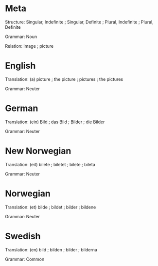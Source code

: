 Meta
====

Structure: Singular, Indefinite ; Singular, Definite ; Plural, Indefinite ; Plural, Definite

Grammar:   Noun

Relation:  image ; picture



English
=======

Translation: (a) picture ; the picture ; pictures ; the pictures

Grammar:     Neuter



German
======

Translation: (ein) Bild ; das Bild ; Bilder ; die Bilder

Grammar:     Neuter



New Norwegian
=============

Translation: (eit) bilete ; biletet ; bilete ; bileta

Grammar:     Neuter



Norwegian
=========

Translation: (et) bilde ; bildet ; bilder ; bildene

Grammar:     Neuter



Swedish
=======

Translation: (en) bild ; bilden ; bilder ; bilderna

Grammar:     Common
